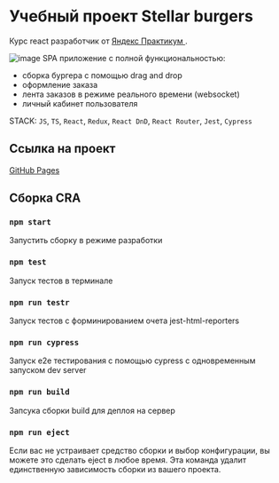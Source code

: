 # Учебный проект Stellar burgers
Курс react разработчик от [Яндекс Практикум ](https://practicum.yandex.ru/react/).

![image](https://code.s3.yandex.net/React/imageGallery_1.jpg)
SPA приложение с полной функциональностью:
- сборка бургера с помощью drag and drop
- оформление заказа 
- лента заказов в режиме реального времени (websocket)
- личный кабинет пользователя

STACK: `JS`, `TS`, `React`, `Redux`, `React DnD`, `React Router`, `Jest`, `Cypress`
## Ссылка на проект

[GitHub Pages](http://localhost:3000)

## Сборка CRA

### `npm start`

Запустить сборку в режиме разработки

### `npm test`

Запуск тестов в терминале

### `npm run testr`

Запуск тестов c форминированием очета jest-html-reporters

### `npm run cypress`

Запуск e2e тестирования с помощью cypress с одновременным запуском dev server

### `npm run build`

Запсука сборки build для деплоя на сервер

### `npm run eject`

Если вас не устраивает средство сборки и выбор конфигурации, вы можете это сделать eject в любое время. Эта команда удалит единственную зависимость сборки из вашего проекта.